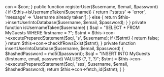 <?php
class Registration {
    private $con;

    public function __construct($con) {
        $this->con = $con;
    }

    public function registerUser($username, $email, $password) {
        if ($this->isUsernameTaken($username)) {
            return ['status' => 'error', 'message' => 'Username already taken'];
        } else {
            return $this->insertUserIntoDatabase($username, $email, $password);
        }
    }

    private function isUsernameTaken($username) {
        $sql = "SELECT * FROM MyGuests WHERE firstname = ?";
        $stmt = $this->con->executePreparedStatement($sql, 's', $username);
        if (!$stmt) {
            return false;
        }
    
        return $this->con->checkIfRowsExist($stmt);
    }

    private function insertUserIntoDatabase($username, $email, $password) {
        $hashedPassword = md5($password);
        $sql = "INSERT INTO MyGuests (firstname, email, password) VALUES (?, ?, ?)";
        $stmt = $this->con->executePreparedStatement($sql, 'sss', $username, $email, $hashedPassword);
       
        return $this->con->fetch_id($stmt);
    }
}
